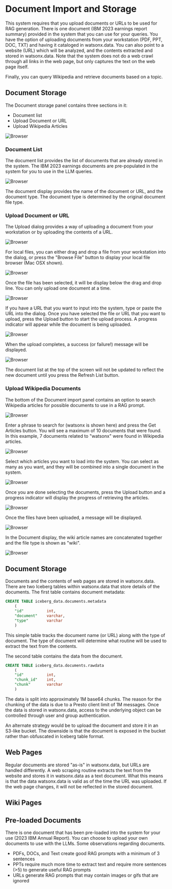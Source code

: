 # Document Import and Storage

This system requires that you upload documents or URLs to be used for RAG generation. There is one document (IBM 2023 earnings report summary) provided in the system that you can use for your queries. You have the option of uploading documents from your workstation (PDF, PPT, DOC, TXT) and having it cataloged in watsonx.data. You can also point to a website (URL) which will be analyzed, and the contents extracted and stored in watsonx.data. Note that the system does not do a web crawl through all links in the web page, but only captures the text on the web page itself.

Finally, you can query Wikipedia and retrieve documents based on a topic.

## Document Storage

The Document storage panel contains three sections in it:

* Document list
* Upload Document or URL
* Upload Wikipedia Articles

![Browser](wxd-images/demo-storage-main.png)

### Document List
The document list provides the list of documents that are already stored in the system. The IBM 2023 earnings documents are pre-populated in the system for you to use in the LLM queries.

![Browser](wxd-images/demo-storage-existing.png)

The document display provides the name of the document or URL, and the document type. The document type is determined by the original document file type.

### Upload Document or URL

The Upload dialog provides a way of uploading a document from your workstation or by uploading the contents of a URL.

![Browser](wxd-images/demo-storage-upload.png)

For local files, you can either drag and drop a file from your workstation into the dialog, or press the "Browse File" button to display your local file browser (Mac OSX shown).

![Browser](wxd-images/demo-storage-upload-file.png)

Once the file has been selected, it will be display below the drag and drop line. You can only upload one document at a time.

![Browser](wxd-images/demo-storage-upload-selected.png)

If you have a URL that you want to input into the system, type or paste the URL into the dialog. Once you have selected the file or URL that you want to upload, press the Upload button to start the upload process. A progress indicator will appear while the document is being uploaded.

![Browser](wxd-images/demo-storage-upload-progress.png)

When the upload completes, a success (or failure!) message will be displayed.

![Browser](wxd-images/demo-storage-upload-success.png)

The document list at the top of the screen will not be updated to reflect the new document until you press the Refresh List button.

### Upload Wikipedia Documents

The bottom of the Document import panel contains an option to search Wikipedia articles for possible documents to use in a RAG prompt.

![Browser](wxd-images/demo-storage-wiki-upload.png)

Enter a phrase to search for (watsonx is shown here) and press the Get Articles button. You will see a maximum of 10 documents that were found. In this example, 7 documents related to "watsonx" were found in Wikipedia articles. 

![Browser](wxd-images/demo-storage-wiki-search.png)

Select which articles you want to load into the system. You can select as many as you want, and they will be combined into a single document in the system.

![Browser](wxd-images/demo-storage-wiki-selected.png)

Once you are done selecting the documents, press the Upload button and a progress indicator will display the progress of retrieving the articles.

![Browser](wxd-images/demo-storage-wiki-progress.png)

Once the files have been uploaded, a message will be displayed.

![Browser](wxd-images/demo-storage-wiki-success.png)

In the Document display, the wiki article names are concatenated together and the file type is shown as "wiki".

![Browser](wxd-images/demo-storage-wiki-display.png)

## Document Storage
Documents and the contents of web pages are stored in watsonx.data. There are two Iceberg tables within watsonx.data that store details of the documents. The first table contains document metadata:
```sql
CREATE TABLE iceberg_data.documents.metadata
    (
    "id"          int,
    "document"    varchar,
    "type"        varchar
    )
```
This simple table tracks the document name (or URL) along with the type of document. The type of document will determine what routine will be used to extract the text from the contents.

The second table contains the data from the document.
```sql
CREATE TABLE iceberg_data.documents.rawdata
    (
    "id"          int,
    "chunk_id"    int,
    "chunk"       varchar
    )
```

The data is split into approximately 1M base64 chunks. The reason for the chunking of the data is due to a Presto client limit of 1M messages. Once the data is stored in watsonx.data, access to the underlying object can be controlled through user and group authentication. 

An alternate strategy would be to upload the document and store it in an S3-like bucket. The downside is that the document is exposed in the bucket rather than obfuscated in Iceberg table format.

## Web Pages
Regular documents are stored "as-is" in watsonx.data, but URLs are handled differently. A web scraping routine extracts the text from the website and stores it in watsonx.data as a text document. What this means is that the data watsonx.data is valid as of the time the URL was uploaded. If the web page changes, it will not be reflected in the stored document. 

## Wiki Pages



## Pre-loaded Documents
There is one document that has been pre-loaded into the system for your use (2023 IBM Annual Report). You can choose to upload your own documents to use with the LLMs. Some observations regarding documents.
* PDFs, DOCs, and Text create good RAG prompts with a minimum of 3 sentences
* PPTs require much more time to extract text and require more sentences (>5) to generate useful RAG prompts
* URLs generate RAG prompts that may contain images or gifs that are ignored